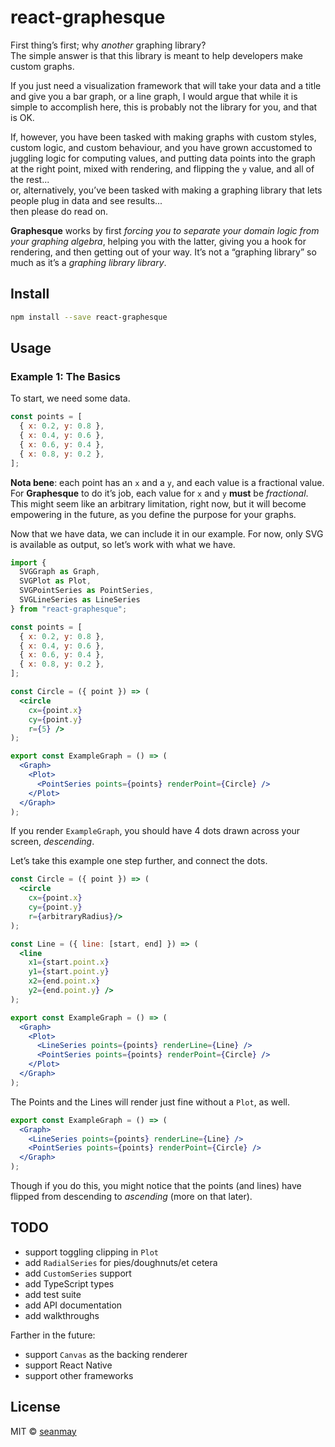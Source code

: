 # react-graphesque

<!-- [![NPM](https://img.shields.io/npm/v/@graphesque/react.svg)](https://www.npmjs.com/package/@graphesque/react) [![JavaScript Style Guide](https://img.shields.io/badge/code_style-standard-brightgreen.svg)](https://standardjs.com) -->

First thing’s first; why _another_ graphing library?  
The simple answer is that this library is meant to help developers make custom graphs.

If you just need a visualization framework that will take your data and a title and give you a bar graph, or a line graph, I would argue that while it is simple to accomplish here, this is probably not the library for you, and that is OK.

If, however, you have been tasked with making graphs with custom styles, custom logic, and custom behaviour, and you have grown accustomed to juggling logic for computing values, and putting data points into the graph at the right point, mixed with rendering, and flipping the `y` value, and all of the rest...  
or, alternatively, you’ve been tasked with making a graphing library that lets people plug in data and see results...  
then please do read on.

**Graphesque** works by first _forcing you to separate your domain logic from your graphing algebra_, helping you with the latter, giving you a hook for rendering, and then getting out of your way. It’s not a &ldquo;graphing library&rdquo; so much as it&rsquo;s a _graphing library library_.

## Install

```bash
npm install --save react-graphesque
```

## Usage

### Example 1: The Basics

To start, we need some data.

```javascript
const points = [
  { x: 0.2, y: 0.8 },
  { x: 0.4, y: 0.6 },
  { x: 0.6, y: 0.4 },
  { x: 0.8, y: 0.2 },
];
```
**Nota bene**: each point has an `x` and a `y`, and each value is a fractional value. For **Graphesque** to do it&rsquo;s job, each value for `x` and `y` **must** be _fractional_. This might seem like an arbitrary limitation, right now, but it will become empowering in the future, as you define the purpose for your graphs.

Now that we have data, we can include it in our example.
For now, only SVG is available as output, so let’s work with what we have.

```jsx
import {
  SVGGraph as Graph,
  SVGPlot as Plot,
  SVGPointSeries as PointSeries,
  SVGLineSeries as LineSeries
} from "react-graphesque";

const points = [
  { x: 0.2, y: 0.8 },
  { x: 0.4, y: 0.6 },
  { x: 0.6, y: 0.4 },
  { x: 0.8, y: 0.2 },
];

const Circle = ({ point }) => (
  <circle
    cx={point.x}
    cy={point.y}
    r={5} />
);

export const ExampleGraph = () => (
  <Graph>
    <Plot>
      <PointSeries points={points} renderPoint={Circle} />
    </Plot>
  </Graph>
);
```

If you render `ExampleGraph`, you should have 4 dots drawn across your screen, _descending_.

Let&rsquo;s take this example one step further, and connect the dots.

```jsx
const Circle = ({ point }) => (
  <circle
    cx={point.x}
    cy={point.y}
    r={arbitraryRadius}/>
);

const Line = ({ line: [start, end] }) => (
  <line
    x1={start.point.x}
    y1={start.point.y}
    x2={end.point.x}
    y2={end.point.y} />
);

export const ExampleGraph = () => (
  <Graph>
    <Plot>
      <LineSeries points={points} renderLine={Line} />
      <PointSeries points={points} renderPoint={Circle} />
    </Plot>
  </Graph>
);
```

The Points and the Lines will render just fine without a `Plot`, as well.

```jsx
export const ExampleGraph = () => (
  <Graph>
    <LineSeries points={points} renderLine={Line} />
    <PointSeries points={points} renderPoint={Circle} />
  </Graph>
);
```
Though if you do this, you might notice that the points (and lines) have flipped from descending to _ascending_ (more on that later).

## TODO
- support toggling clipping in `Plot`
- add `RadialSeries` for pies/doughnuts/et cetera
- add `CustomSeries` support
- add TypeScript types
- add test suite
- add API documentation
- add walkthroughs

Farther in the future:

- support `Canvas` as the backing renderer
- support React Native
- support other frameworks

## License

MIT © [seanmay](https://github.com/seanmay)

